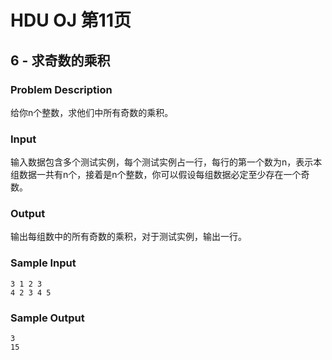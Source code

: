 # HDU OJ 第11页

## 6 - 求奇数的乘积


### Problem Description
给你n个整数，求他们中所有奇数的乘积。

### Input

输入数据包含多个测试实例，每个测试实例占一行，每行的第一个数为n，表示本组数据一共有n个，接着是n个整数，你可以假设每组数据必定至少存在一个奇数。

### Output

输出每组数中的所有奇数的乘积，对于测试实例，输出一行。

### Sample Input
```
3 1 2 3
4 2 3 4 5
```
### Sample Output
```
3
15
```